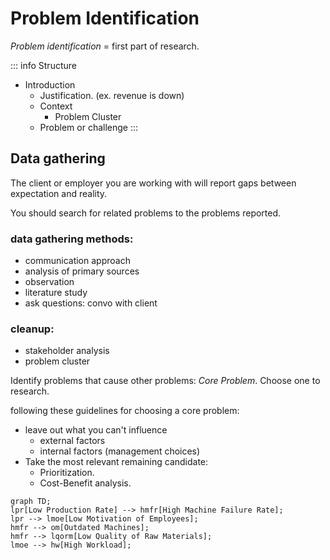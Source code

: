 # Problem Identification
*Problem identification* = first part of research.


::: info Structure
+ Introduction
    + Justification. (ex. revenue is down)
    + Context
        + Problem Cluster
    + Problem or challenge
:::

## Data gathering

The client or employer you are working with will report gaps between expectation and reality.

You should search for related problems to the problems reported.

### data gathering methods:
+ communication approach
+ analysis of primary sources
+ observation
+ literature study
+ ask questions: convo with client

### cleanup:
+ stakeholder analysis
+ problem cluster

Identify problems that cause other problems: *Core Problem*. Choose one to research.

following these guidelines for choosing a core problem:
+ leave out what you can't influence
    + external factors
    + internal factors (management choices)
+ Take the most relevant remaining candidate:
    + Prioritization.
    + Cost-Benefit analysis.

```mermaid
graph TD;
lpr[Low Production Rate] --> hmfr[High Machine Failure Rate];
lpr --> lmoe[Low Motivation of Employees];
hmfr --> om[Outdated Machines];
hmfr --> lqorm[Low Quality of Raw Materials];
lmoe --> hw[High Workload];
```